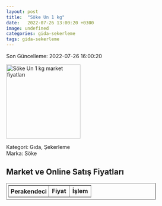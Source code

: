 ```yaml
---
layout: post
title:  "Söke Un 1 kg"
date:   2022-07-26 13:00:20 +0300
image: undefined
categories: gida-sekerleme
tags: gida-sekerleme
---
```


Son Güncelleme: 2022-07-26 16:00:20

<img src="undefined" width="200" alt="Söke Un 1 kg market fiyatları" />

Kategori: Gıda, Şekerleme
<br />
Marka: Söke

<h2>Market ve Online Satış Fiyatları</h2>

<table border="1" style="padding: 5px;width:80%;">
  <tr>
    <td style="padding: 5px;"><strong>Perakendeci</strong></td>
    <td><strong>Fiyat</strong></td>
    <td><strong>İşlem</strong></td>
  </tr>
  
</table>

